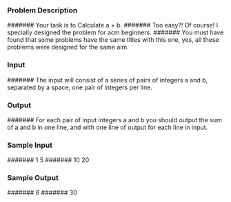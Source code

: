 ### Problem Description
####### Your task is to Calculate a + b.
####### Too easy?! Of course! I specially designed the problem for acm beginners. 
####### You must have found that some problems have the same titles with this one, yes, all these problems were designed for the same aim. 
 

### Input
####### The input will consist of a series of pairs of integers a and b, separated by a space, one pair of integers per line. 
 

### Output
####### For each pair of input integers a and b you should output the sum of a and b in one line, and with one line of output for each line in input. 
 

### Sample Input
####### 1 5
####### 10 20
 

### Sample Output
####### 6
####### 30
 
